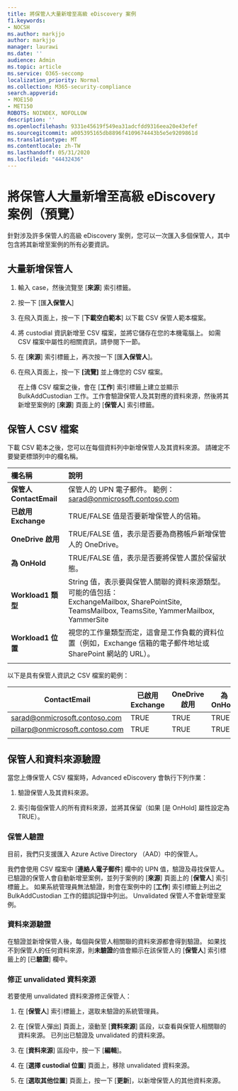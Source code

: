 ```yaml
---
title: 將保管人大量新增至高級 eDiscovery 案例
f1.keywords:
- NOCSH
ms.author: markjjo
author: markjjo
manager: laurawi
ms.date: ''
audience: Admin
ms.topic: article
ms.service: O365-seccomp
localization_priority: Normal
ms.collection: M365-security-compliance
search.appverid:
- MOE150
- MET150
ROBOTS: NOINDEX, NOFOLLOW
description: ''
ms.openlocfilehash: 9331e45619f549ea31adcfdd9316eea20e43efef
ms.sourcegitcommit: a005395165db8896f4109674443b5e5e9209861d
ms.translationtype: MT
ms.contentlocale: zh-TW
ms.lasthandoff: 05/31/2020
ms.locfileid: "44432436"
---
```

# <a name="bulk-add-custodians-to-an-advanced-ediscovery-case-preview"></a>將保管人大量新增至高級 eDiscovery 案例（預覽）

針對涉及許多保管人的高級 eDiscovery 案例，您可以一次匯入多個保管人，其中包含將其新增至案例的所有必要資訊。

## <a name="bulk-add-custodians"></a>大量新增保管人

1. 輸入 case，然後流覽至 [**來源**] 索引標籤。

2. 按一下 [匯**入保管人**]

3. 在飛入頁面上，按一下 [**下載空白範本**] 以下載 CSV 保管人範本檔案。

4. 將 custodial 資訊新增至 CSV 檔案，並將它儲存在您的本機電腦上。 如需 CSV 檔案中屬性的相關資訊，請參閱下一節。

5. 在 [**來源**] 索引標籤上，再次按一下 [匯**入保管人**]。 
6. 在飛入頁面上，按一下 **[流覽]** 並上傳您的 CSV 檔案。

   在上傳 CSV 檔案之後，會在 [**工作**] 索引標籤上建立並顯示 BulkAddCustodian 工作。工作會驗證保管人及其對應的資料來源，然後將其新增至案例的 [**來源**] 頁面上的 [**保管人**] 索引標籤。

## <a name="custodian-csv-file"></a>保管人 CSV 檔案

下載 CSV 範本之後，您可以在每個資料列中新增保管人及其資料來源。 請確定不要變更標頭列中的欄名稱。

| 欄名稱|說明|
|:------- |:------------------------------------------------------------|
|**保管人 ContactEmail**     | 保管人的 UPN 電子郵件。 範例： sarad@onmicrosoft.contoso.com           |
|**已啟用 Exchange** | TRUE/FALSE 值是否要新增保管人的信箱。      |
|**OneDrive 啟用** | TRUE/FALSE 值，表示是否要為商務帳戶新增保管人的 OneDrive。 |
|**為 OnHold**        | TRUE/FALSE 值，表示是否要將保管人置於保留狀態。       |
|**Workload1 類型**         | String 值，表示要與保管人關聯的資料來源類型。 <br />可能的值包括： <br />ExchangeMailbox, SharePointSite, TeamsMailbox, TeamsSite, YammerMailbox, YammerSite |
|**Workload1 位置**     | 視您的工作量類型而定，這會是工作負載的資料位置（例如，Exchange 信箱的電子郵件地址或 SharePoint 網站的 URL）。 |
|||

以下是具有保管人資訊之 CSV 檔案的範例：  

| ContactEmail      | 已啟用 Exchange | OneDrive 啟用 | 為 OnHold | Workload1 類型 | Workload1 位置             |
| ----------------- | ---------------- | ---------------- | --------- | -------------- | ------------------------------ |
|sarad@onmicrosoft.contoso.com | TRUE             | TRUE             | TRUE      | SharePointSite | https://contoso.sharepoint.com |
|pillarp@onmicrosoft.contoso.com | TRUE             | TRUE             | TRUE      | |  |
||||||

## <a name="custodian-and-data-source-validation"></a>保管人和資料來源驗證

當您上傳保管人 CSV 檔案時，Advanced eDiscovery 會執行下列作業：

1. 驗證保管人及其資料來源。 

2. 索引每個保管人的所有資料來源，並將其保留（如果 [是 OnHold] 屬性設定為 TRUE）。

### <a name="custodian-validation"></a>保管人驗證

目前，我們只支援匯入 Azure Active Directory （AAD）中的保管人。

我們會使用 CSV 檔案中 [**連絡人電子郵件**] 欄中的 UPN 值，驗證及尋找保管人。 已驗證的保管人會自動新增至案例，並列于案例的 [**來源**] 頁面上的 [**保管人**] 索引標籤上。 如果系統管理員無法驗證，則會在案例中的 [**工作**] 索引標籤上列出之 BulkAddCustodian 工作的錯誤記錄中列出。 Unvalidated 保管人不會新增至案例。

### <a name="data-source-validation"></a>資料來源驗證

在驗證並新增保管人後，每個與保管人相關聯的資料來源都會得到驗證。 如果找不到保管人的任何資料來源，則**未驗證**的值會顯示在該保管人的 [**保管人**] 索引標籤上的 [已**驗證**] 欄中。

### <a name="remediating-unvalidated-data-sources"></a>修正 unvalidated 資料來源

若要使用 unvalidated 資料來源修正保管人： 

1. 在 [**保管人**] 索引標籤上，選取未驗證的系統管理員。

2. 在 [保管人彈出] 頁面上，滾動至 [**資料來源**] 區段，以查看與保管人相關聯的資料來源。 已列出已驗證及 unvalidated 的資料來源。

3. 在 [**資料來源**] 區段中，按一下 [**編輯**]。

4. 在 [**選擇 custodial 位置**] 頁面上，移除 unvalidated 資料來源。

5. 在 [**選取其他位置**] 頁面上，按一下 [**更新**]，以新增保管人的其他資料來源。
